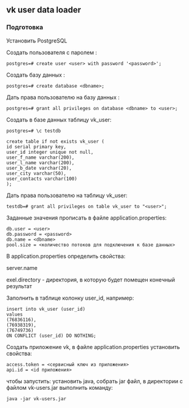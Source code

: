 ## vk user data loader

### Подготовка

Установить PostgreSQL

Создать пользователя <user> c паролем <password>:

    postgres=# create user <user> with password '<password>';

Создать базу данных <dbname>:

    postgres=# create database <dbname>;

Дать права пользователю <user> на базу данных <dbname>:

    postgres=# grant all privileges on database <dbname> to <user>;

Создать в базе данных <dbname> таблицу vk_user:

    postgres=# \c testdb

    create table if not exists vk_user (
    id serial primary key,
    user_id integer unique not null,
    user_f_name varchar(200),
    user_l_name varchar(200),
    user_b_date varchar(20),
    user_city varchar(50),
    user_contacts varchar(100)
    );

Дать права пользователю <user> на таблицу vk_user:

    testdb=# grant all privileges on table vk_user to "<user>";

Заданные значения прописать в файле application.properties:

    db.user = <user>
    db.password = <password>
    db.name = <dbname>
    pool.size = <количество потоков для подключения к базе данных>

В application.properties определить свойства:

server.name

exel.directory - директория, в которую будет помещен конечный результат

Заполнить в таблице колонку user_id, например:

    insert into vk_user (user_id)
    values
    (76836116),
    (76938319),
    (76749736)
    ON CONFLICT (user_id) DO NOTHING;


Создать приложение vk, в файле application.properties установить свойства:

    access.token = <сервисный ключ из приложения>
    api.id = <id приложения>

чтобы запустить: установить java, собрать jar файл, в директории с файлом vk-users.jar выполнить команду:

    java -jar vk-users.jar

